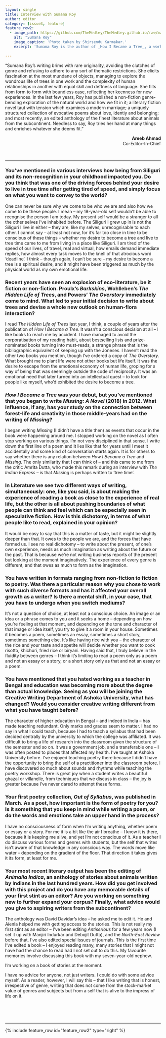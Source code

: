 ```yaml
---
layout: single
title: Interview with Sumana Roy
author: editor
category: [issue3, feature]
feature_row2:
  - image_path: https://github.com/TheMedley/TheMedley.github.io/raw/master/assets/img/sumana-roy.jpg
    alt: "Sumana Roy"
    image_caption: 'Photo taken by Shirsendu Karmakar.'
    excerpt: 'Sumana Roy is the author of _How I Became a Tree_, a work of non-fiction, _Missing: A Novel_, and _Out of Syllabus: Poems_. She has also recently edited _Animalia Indica: The Finest Animal Stories in Indian Literature_.'
    
---
```


<style>
.archive__item-caption{
        font-size: .425em;
    }
</style>

“Sumana Roy’s writing brims with rare originality, avoiding the clutches of genre and refusing to adhere to any sort of thematic restrictions. She elicits fascination at the most mundane of objects, managing to explore the wondrous life of trees in one work and the complexity of human relationships in another with equal skill and deftness of language. She flits from form to form with boundless ease, reflecting her keenness for new experiences. In the last few years, Roy has published a non-fiction genre-bending exploration of the natural world and how we fit in it; a literary fiction novel taut with tension which examines a modern marriage; a uniquely structured collection of evocative poems about love, identiy and belonging; and most recently, an edited anthology of the finest literature about animals from the subcontinent. Needless to say, Roy tries her hand at many things and enriches whatever she deems fit.”

<p style="text-align: right !important;"><b>Areeb Ahmad</b><br>
Co-Editor-In-Chief</p>

<br>
<hr>

### You've mentioned in various interviews how being from Siliguri and its non-recognition in your childhood impacted you. Do you think that was one of the driving forces behind your desire to live in tree time after getting tired of speed, and simply focus on what you want to convey to the world?

One can never be sure why we come to be who we are and also how we come to be these people. I mean – my 18-year-old self wouldn’t be able to recognise the person I am today. My present self would be a stranger to all the other selves I’ve inhabited before. The Siliguri I grew up in is not the Siliguri I live in either – they are, like my selves, unrecognisable to each other. I cannot say – at least not now, for it’s far too close in time to be conscious of these things – whether my desire to become a tree and live to tree time came to me from living in a place like Siliguri. I am tired of the speed of our lives, of travel, real and virtual, how emails demand immediate replies, how almost every task moves to the knell of that atrocious word ‘deadline’. I think – though again, I can’t be sure – my desire to become a tree is a spiritual desire, and it might have been triggered as much by the physical world as my own emotional life.  

### Recent years have seen an explosion of eco-literature, be it fiction or non-fiction. Proulx’s _Barkskins_, Wohlleben’s _The Hidden Life of Trees_, and Powers’ _The Overstory_ immediately come to mind. What led to your initial decision to write about trees and devise a whole new outlook on human-flora interaction?

I read _The Hidden Life of Trees_ last year, I think, a couple of years after the publication of _How I Became a Tree_. It wasn’t a conscious decision at all – I like books to reach me by accident. I have managed to avoid the corporatisation of my reading habit, about bestselling lists and prize-nominated books turning into must-reads, a strange phrase that is the bibliographic equivalent of keeping up with the Joneses. I haven’t read the other two books you mention, though I’ve ordered a copy of _The Overstory_. What brought me to plant life were not other books but life itself. It was the desire to escape from the emotional economy of human life, groping for a way of being that was seemingly outside the code of reciprocity. It was an emotional need that later turned into an intellectual quest – to look for people like myself, who’d exhibited the desire to become a tree.  

### _How I Became a Tree_ was your debut, but you’ve mentioned that you began to write _Missing: A Novel_ (2018) in 2012. What influence, if any, has your study on the connection between forest-life and creativity in those middle-years had on the writing of _Missing_?

I began writing _Missing_ (I didn’t have a title then) as events that occur in the book were happening around me. I stopped working on the novel as I often stop working on various things. I’m not very disciplined in that sense. I write down the first line of a poem and it lies like that for years until I meet it accidentally and some kind of conversation starts again. It is for others to say whether there is any relation between _How I Became a Tree_ and _Missing_. The only similarity that I can think of – and this came to me from the critic Amrita Dutta, who made this remark during an interview with _The Indian Express_ – is that _Missing_ is perhaps written to ‘tree time’.  

### In Literature we see two different ways of writing, simultaneously: one, like you said, is about making the experience of reading a book as close to the experience of real life, but the other is all about pushing boundaries of what people can think and feel which can be especially seen in speculative fiction.  How is this dichotomy, in terms of what people like to read, explained in your opinion?

It would be easy to say that this is a matter of taste, but it might be slightly deeper than that. It owes to the people we are, and the forces that have formed us. I see no real dichotomy – to write about the present, of one’s own experience, needs as much imagination as writing about the future or the past. That is because we’re not writing business reports of the present but looking at the moment imaginatively. The experience of every genre is different, and that owes as much to form as the imagination.  

### You have written in formats ranging from non-fiction to fiction to poetry. Was there a particular reason why you chose to work with such diverse formats and has it affected your overall growth as a writer? Is there a mental shift, in your case, that you have to undergo when you switch mediums?

It’s not a question of choice, at least not a conscious choice. An image or an idea or a phrase comes to you and it seeks a home – depending on how you’re feeling at that moment, and depending on the tone and character of that image or idea itself, you try to give it a room in your house. Sometimes it becomes a poem, sometimes an essay, sometimes a short story, sometimes something else. It’s like having rice with you – the character of the rice and your taste and appetite will decide whether you want to cook risotto, khichuri, fried rice or biryani. Having said that, I truly believe in the fluidity between genres – I think it’s limiting to read a poem only as a poem and not an essay or a story, or a short story only as that and not an essay or a poem.

### You have mentioned that you hated working as a teacher in Bengal and education was becoming more about the degree than actual knowledge. Seeing as you will be joining the Creative Writing Department of Ashoka University, what has changed? Would you consider creative writing different from what you have taught before?

The character of higher education in Bengal – and indeed in India – has made teaching redundant. Only marks and grades seem to matter. I had no say in what I could teach, because I had to teach a syllabus that had been decided centrally by the university to which the college was affiliated. It was difficult to bring a life of research into the classroom given the structure of the semester and so on. It was a government job, and a transferable one – I was often posted to places that affected my health. I’ve taught at Ashoka University before. I’ve enjoyed teaching poetry there because I didn’t have the opportunity to bring the self of a practitioner into the classroom before. I have discovered so much about sounds and rhythms while teaching the poetry workshop. There is great joy when a student writes a beautiful ghazal or villanelle, from techniques that we discuss in class – the joy is greater because I’ve never dared to attempt these forms.  

### Your first poetry collection, _Out of Syllabus_, was published in March. As a poet, how important is the form of poetry for you? Is it something that you keep in mind while writing a poem, or do the words and emotions take an upper hand in the process?

I have no consciousness of form when I’m writing anything, whether poem or essay or a story. For me it is a bit like the air I breathe – I know it is there, because it is keeping me alive, and yet I’m not conscious of it. As a teacher I do discuss various forms and genres with students, but the self that writes isn’t aware of that knowledge in any conscious way. The words move like water – depending on the gradient of the floor. That direction it takes gives it its form, at least for me.

### Your most recent literary output has been the editing of _Animalia Indica_, an anthology of stories about animals written by Indians in the last hundred years. How did you get involved with this project and do you have any memorable details of your first stint as an editor? Are you working on something new to further expand your corpus? Finally, what advice would you give to aspiring writers from the subcontinent?

The anthology was David Davidar’s idea – he asked me to edit it. He and Aienla helped me with getting access to the stories. This is not really my first stint as an editor – I’ve been editing _Antiserious_ for a few years now (I set it up with Manjiri Indurkar and Debojit Dutta), and the _North-East Review_ before that. I’ve also edited special issues of journals. This is the first time I’ve edited a book – I enjoyed reading many, many stories that I might not have had the chance to read had I not set out to do this. My favourite memories involve discussing this book with my seven-year-old nephew. 

I’m working on a book of stories at the moment.

I have no advice for anyone, not just writers. I could do with some advice myself. As a reader, however, I will say this – that I like writing that is honest, irrespective of genre, writing that does not come from the stock-market value of genres and subjects but from a self that is alive to the impress of life on it.




<br>
<br>
<br>
<hr>

{% include feature_row id="feature_row2" type="right" %}
